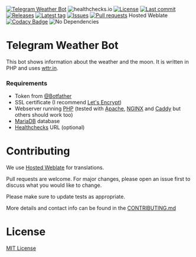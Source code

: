 [![Telegram Weather Bot](https://img.shields.io/badge/Telegram-Bot-blue?logo=telegram)](https://t.me/wttr_telegram_bot)
![healthchecks.io](https://img.shields.io/endpoint?label=Weather%20Bot&style=flat-square&url=https://healthchecks.io/badge/396c7d03-faf7-4562-9f83-1194d0/uZQETvaS-2/WeatherBot.shields)
[![License](https://img.shields.io/github/license/Crazy-Marvin/WeatherTelegramBot)](https://github.com/Crazy-Marvin/WeatherTelegramBot/blob/master/LICENSE)
[![Last commit](https://img.shields.io/github/last-commit/Crazy-Marvin/WeatherTelegramBot.svg?style=flat)](https://github.com/Crazy-Marvin/WeatherTelegramBot/commits)
[![Releases](https://img.shields.io/github/downloads/Crazy-Marvin/WeatherTelegramBot/total.svg?style=flat)](https://github.com/Crazy-Marvin/WeatherTelegramBot/releases)
[![Latest tag](https://img.shields.io/github/tag/Crazy-Marvin/WeatherTelegramBot.svg?style=flat)](https://github.com/Crazy-Marvin/WeatherTelegramBot/tags)
[![Issues](https://img.shields.io/github/issues/Crazy-Marvin/WeatherTelegramBot.svg?style=flat)](https://github.com/Crazy-Marvin/WeatherTelegramBot/issues)
[![Pull requests](https://img.shields.io/github/issues-pr/Crazy-Marvin/WeatherTelegramBot.svg?style=flat)](https://github.com/Crazy-Marvin/WeatherTelegramBot/pulls)
Hosted Weblate
[![Codacy Badge](https://api.codacy.com/project/badge/Grade/7ae5f852725f409087975f2412adbe0b)](https://www.codacy.com/gh/Crazy-Marvin/WeatherTelegramBot?utm_source=github.com&amp;utm_medium=referral&amp;utm_content=Crazy-Marvin/WeatherTelegramBot&amp;utm_campaign=Badge_Grade)
![No Dependencies](https://img.shields.io/badge/Dependencies-None-brightgreenChat)


# Telegram Weather Bot

This bot shows information about the weather and the moon.
It is written in PHP and uses [wttr.in](https://wttr.in/).

### Requirements

- Token from [@Botfather](https://telegram.me/botfather)
- SSL certificate (I recommend [Let's Encrypt](https://letsencrypt.org/))
- Webserver running [PHP](https://www.php.net/) (tested with [Apache](https://httpd.apache.org/), [NGINX](https://www.nginx.com/) and [Caddy](https://caddyserver.com/) but others should work too)
- [MariaDB](https://mariadb.org/) database
- [Healthchecks](https://healthchecks.io/#php) URL (optional)

# Contributing

We use [Hosted Weblate](https://hosted.weblate.org/) for translations.

Pull requests are welcome. For major changes, please open an issue first to discuss what you would like to change.

Please make sure to update tests as appropriate.

More details and contact info can be found in the [CONTRIBUTING.md](https://github.com/Crazy-Marvin/WeatherTelegramBot/blob/master/.github/CONTRIBUTING.md)

# License

[MIT License](https://choosealicense.com/licenses/mit/)
